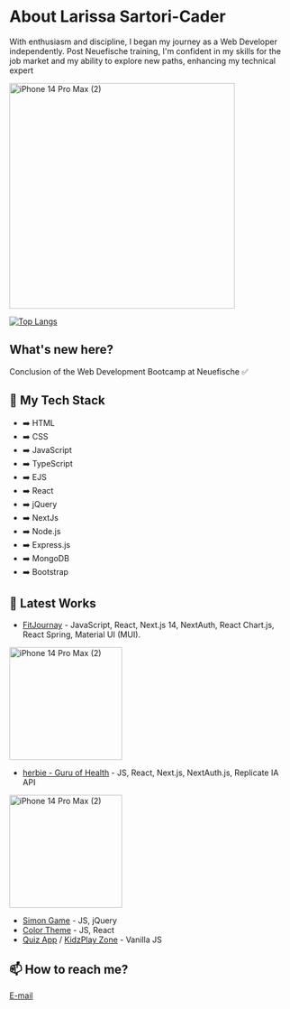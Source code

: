 
# About Larissa Sartori-Cader

With enthusiasm and discipline, I began my journey as a Web Developer independently. Post Neuefische training, I'm confident in my skills for the job market and my ability to explore new paths, enhancing my technical expert


<img src="https://github-readme-stats.vercel.app/api?username=larissartoricader" alt="iPhone 14 Pro Max (2)" width="400">

[![Top Langs](https://github-readme-stats.vercel.app/api/top-langs/?username=Larissartoricader)](https://github.com/larissartoricader/github-readme-stats)

## What's new here?

Conclusion of the Web Development Bootcamp at Neuefische ✅


## 🧠 My Tech Stack
- ➡️ HTML
- ➡️ CSS
- ➡️ JavaScript
- ➡️ TypeScript
- ➡️ EJS
- ➡️ React
- ➡️ jQuery
- ➡️ NextJs
- ➡️ Node.js
- ➡️ Express.js
- ➡️ MongoDB
- ➡️ Bootstrap

## 📕 Latest Works
- [FitJournay](https://app-fit-journay.vercel.app/) - JavaScript, React, Next.js 14, NextAuth, React Chart.js, React Spring, Material UI (MUI).
<img src="https://github.com/user-attachments/assets/e9efe503-b8a0-4536-8974-454123ec795c" alt="iPhone 14 Pro Max (2)" width="200">


- [herbie - Guru of Health](https://capstone-lime-gamma.vercel.app/) - JS, React, Next.js, NextAuth.js, Replicate IA API


<img src="https://github.com/user-attachments/assets/f0728a7c-6f2d-4f38-8239-d7c805ce9bd4" alt="iPhone 14 Pro Max (2)" width="200">

- [Simon Game](https://simon-jquery.vercel.app/) - JS, jQuery
- [Color Theme](https://recap-4.vercel.app/) - JS, React
- [Quiz App](https://eclectic-capybara-d9ba6d.netlify.app/) / [KidzPlay Zone](https://kidsplayground-ten.vercel.app/) - Vanilla JS


## 📫 How to reach me?

[E-mail](mailto:sartorilarissa.br@gmail.com)


